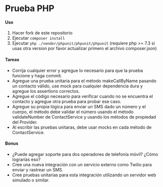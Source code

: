Prueba PHP
================

#### Uso
1. Hacer fork de este repositorio
1. Ejecutar `composer install`
1. Ejecutar `php ./vendor/phpunit/phpunit/phpunit` (requiere php >= 7.3 si usas otra version por favor actualizar primero el archivo composer.json)

#### Tareas

- Corrija cualquier error y agregue lo necesario para que la prueba funcione y haga commit.
- Agregue una prueba unitaria para el método makeCallByName pasando un contacto válido, use mock para cualquier dependencia dura y agregue los assertions correctos.
- Agregue el código necesario para verificar cuando no se encuentra el contacto y agregue otra prueba para probar ese caso.
- Agregue su propia lógica para enviar un SMS dado un número y el cuerpo, el método debe validar el número usando el método validateNumber de ContactService y usando los métodos de propiedad del Provider.
- Al escribir las pruebas unitaras, debe usar mocks en cada método de ContactService.

#### Bonus
- ¿Puede agregar soporte para dos operadores de telefonía móvil? ¿Cómo lograrías eso?
- Cree una nueva integración con un servicio externo como Twilio para enviar y rastrear un SMS.
- Cree pruebas unitarias para esta integración utilizando un servidor web simulado o similar.